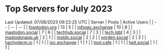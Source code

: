 # Top Servers for July 2023
Last Updated: 07/08/2023 09:22:25 UTC
| Server | Posts | Active Users |
| -- | -- | -- |
| [fosstodon.org](https://fosstodon.org/tags/PowerShell) | 13 | 5 |
| [infosec.exchange](https://infosec.exchange/tags/PowerShell) | 10 | 8 |
| [mastodon.social](https://mastodon.social/tags/PowerShell) | 7 | 6 |
| [techhub.social](https://techhub.social/tags/PowerShell) | 7 | 3 |
| [tech.lgbt](https://tech.lgbt/tags/PowerShell) | 4 | 3 |
| [mastodonapp.uk](https://mastodonapp.uk/tags/PowerShell) | 2 | 1 |
| [mstdn.social](https://mstdn.social/tags/PowerShell) | 2 | 2 |
| [norden.social](https://norden.social/tags/PowerShell) | 2 | 2 |
| [hachyderm.io](https://hachyderm.io/tags/PowerShell) | 1 | 1 |
| [ioc.exchange](https://ioc.exchange/tags/PowerShell) | 1 | 1 |
| [toot.cafe](https://toot.cafe/tags/PowerShell) | 1 | 1 |
| [twit.social](https://twit.social/tags/PowerShell) | 1 | 1 |
